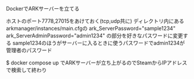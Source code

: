 DockerでARKサーバーを立てる

ホストのポート7778,27015をあけておく(tcp,udp共に)
ディレクトリ内にあるarkmanager/instances/main.cfgの
ark_ServerPassword="sample1234"
ark_ServerAdminPassword="admin1234"
の部分を好きなパスワードに変更する
sample1234のほうがサーバーに入るときに使うパスワードでadmin1234が管理者のパスワード

$ docker compose up
でARKサーバーが立ち上がるのでSteamからIPアドレスで検索して終わり